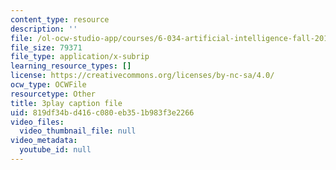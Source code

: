 ```yaml
---
content_type: resource
description: ''
file: /ol-ocw-studio-app/courses/6-034-artificial-intelligence-fall-2010/819df34bd416c080eb351b983f3e2266_iusTmgQyZ44.srt
file_size: 79371
file_type: application/x-subrip
learning_resource_types: []
license: https://creativecommons.org/licenses/by-nc-sa/4.0/
ocw_type: OCWFile
resourcetype: Other
title: 3play caption file
uid: 819df34b-d416-c080-eb35-1b983f3e2266
video_files:
  video_thumbnail_file: null
video_metadata:
  youtube_id: null
---
```

